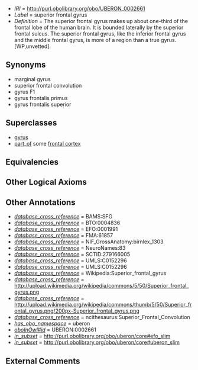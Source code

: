  * *IRI* = http://purl.obolibrary.org/obo/UBERON_0002661
 * *Label* = superior frontal gyrus
 * *Definition* = The superior frontal gyrus makes up about one-third of the frontal lobe of the human brain. It is bounded laterally by the superior frontal sulcus. The superior frontal gyrus, like the inferior frontal gyrus and the middle frontal gyrus, is more of a region than a true gyrus. [WP,unvetted].

## Synonyms

 * marginal gyrus
 * superior frontal convolution
 * gyrus F1
 * gyrus frontalis primus
 * gyrus frontalis superior

## Superclasses

 * [gyrus](../../UBERON/00/UBERON_0000200.md)
 * [part_of](../../BFO/50/BFO_0000050.md) some [frontal cortex](../../UBERON/70/UBERON_0001870.md)

## Equivalencies


## Other Logical Axioms


## Other Annotations

 * *[database_cross_reference](../../ef/oboInOwl#hasDbXref.md)* = BAMS:SFG
 * *[database_cross_reference](../../ef/oboInOwl#hasDbXref.md)* = BTO:0004836
 * *[database_cross_reference](../../ef/oboInOwl#hasDbXref.md)* = EFO:0001991
 * *[database_cross_reference](../../ef/oboInOwl#hasDbXref.md)* = FMA:61857
 * *[database_cross_reference](../../ef/oboInOwl#hasDbXref.md)* = NIF_GrossAnatomy:birnlex_1303
 * *[database_cross_reference](../../ef/oboInOwl#hasDbXref.md)* = NeuroNames:83
 * *[database_cross_reference](../../ef/oboInOwl#hasDbXref.md)* = SCTID:279166005
 * *[database_cross_reference](../../ef/oboInOwl#hasDbXref.md)* = UMLS:C0152296
 * *[database_cross_reference](../../ef/oboInOwl#hasDbXref.md)* = UMLS:C0152296
 * *[database_cross_reference](../../ef/oboInOwl#hasDbXref.md)* = Wikipedia:Superior_frontal_gyrus
 * *[database_cross_reference](../../ef/oboInOwl#hasDbXref.md)* = http://upload.wikimedia.org/wikipedia/commons/5/50/Superior_frontal_gyrus.png
 * *[database_cross_reference](../../ef/oboInOwl#hasDbXref.md)* = http://upload.wikimedia.org/wikipedia/commons/thumb/5/50/Superior_frontal_gyrus.png/200px-Superior_frontal_gyrus.png
 * *[database_cross_reference](../../ef/oboInOwl#hasDbXref.md)* = ncithesaurus:Superior_Frontal_Convolution
 * *[has_obo_namespace](../../ce/oboInOwl#hasOBONamespace.md)* = uberon
 * *[oboInOwl#id](../../id/oboInOwl#id.md)* = UBERON:0002661
 * *[in_subset](../../et/oboInOwl#inSubset.md)* = http://purl.obolibrary.org/obo/uberon/core#efo_slim
 * *[in_subset](../../et/oboInOwl#inSubset.md)* = http://purl.obolibrary.org/obo/uberon/core#uberon_slim

## External Comments

